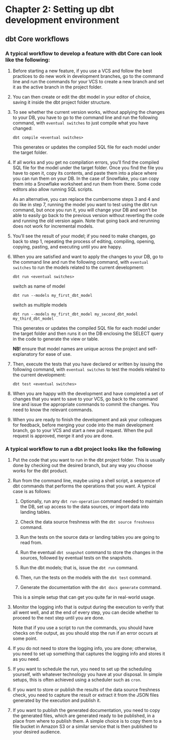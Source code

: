 # Chapter 2: Setting up dbt development environment

## dbt Core workflows

### A typical workflow to develop a feature with dbt Core can look like the following:

1. Before starting a new feature, if you use a VCS and follow the best practices to do new work in development branches, go to the command line and run the commands for your VCS to create a new branch and set it as the active branch in the project folder.
1. You can then create or edit the dbt model in your editor of choice, saving it inside the dbt project folder structure.
1. To see whether the current version works, without applying the changes to your DB, you have to go to the command line and run the following command, with `eventual switches` to just compile what you have changed:
    ```
    dbt compile <eventual switches>
    ```
   
   This generates or updates the compiled SQL file for each model under the target folder.

1. If all works and you get no compilation errors, you’ll find the compiled SQL file for the model under the target folder. Once you find the file you have to open it, copy its contents, and paste them into a place where you can run them on your DB. In the case of Snowflake, you can copy them into a Snowflake worksheet and run them from there. Some code editors also allow running SQL scripts.


   As an alternative, you can replace the cumbersome steps 3 and 4 and do like in step 7, running the model you want to test using the dbt run command, but once you run it, you will change your DB and won’t be able to easily go back to the previous version without reverting the code and running the old version again. Note that going back and rerunning does not work for incremental models.
 
5. You’ll see the result of your model; if you need to make changes, go back to step 1, repeating the process of editing, compiling, opening, copying, pasting, and executing until you are happy.

1. When you are satisfied and want to apply the changes to your DB, go to the command line and run the following command, with `eventual switches` to run the models related to the current development:
   ```
   dbt run <eventual switches>
   ```
   switch as name of model
   ```
   dbt run --models my_first_dbt_model
   ```
   switch as multiple models
    ```
    dbt run --models my_first_dbt_model my_second_dbt_model my_third_dbt_model
    ```
   
   This generates or updates the compiled SQL file for each model under the target folder and then runs it on the DB enclosing the SELECT query in the code to generate the view or table.
   
   **NB!** ensure that model names are unique across the project and self-explanatory for ease of use. 

1. Then, execute the tests that you have declared or written by issuing the following command, with `eventual switches` to test the models related to the current development:
   ```
   dbt test <eventual switches>
   ```
   
1. When you are happy with the development and have completed a set of changes that you want to save to your VCS, go back to the command line and issue the appropriate commands to commit the changes. You need to know the relevant commands.

1. When you are ready to finish the development and ask your colleagues for feedback, before merging your code into the main development branch, go to your VCS and start a new pull request. When the pull request is approved, merge it and you are done.

### A typical workflow to run a dbt project looks like the following

1. Put the code that you want to run in the dbt project folder. This is usually done by checking out the desired branch, but any way you choose works for the dbt product.
1. Run from the command line, maybe using a shell script, a sequence of dbt commands that performs the operations that you want. A typical case is as follows:

   1. Optionally, run any `dbt run-operation` command needed to maintain the DB, set up access to the data sources, or import data into landing tables. 

   1. Check the data source freshness with the `dbt source freshness` command. 

   1. Run the tests on the source data or landing tables you are going to read from. 

   1. Run the eventual `dbt snapshot` command to store the changes in the sources, followed by eventual tests on the snapshots. 

   1. Run the dbt models; that is, issue the `dbt run` command.

   1. Then, run the tests on the models with the `dbt test` command.

   1. Generate the documentation with the `dbt docs generate` command.


   This is a simple setup that can get you quite far in real-world usage.
   
3. Monitor the logging info that is output during the execution to verify that all went well, and at the end of every step, you can decide whether to proceed to the next step until you are done.
   
    Note that if you use a script to run the commands, you should have checks on the output, as you should stop the run if an error occurs at some point.

1. If you do not need to store the logging info, you are done; otherwise, you need to set up something that captures the logging info and stores it as you need.

1. If you want to schedule the run, you need to set up the scheduling yourself, with whatever technology you have at your disposal. In simple setups, this is often achieved using a scheduler such as `cron`.

1. If you want to store or publish the results of the data source freshness check, you need to capture the result or extract it from the JSON files generated by the execution and publish it.

1. If you want to publish the generated documentation, you need to copy the generated files, which are generated ready to be published, in a place from where to publish them. A simple choice is to copy them to a file bucket in Amazon S3 or a similar service that is then published to your desired audience.